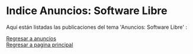 # Indice Anuncios: Software Libre

Aquí están listadas las publicaciones del tema 'Anuncios: Software Libre' :
  
  
[Regresar a anuncios](/Anuncios/Indice.md)  
[Regresar a pagina principal](/README.md)
